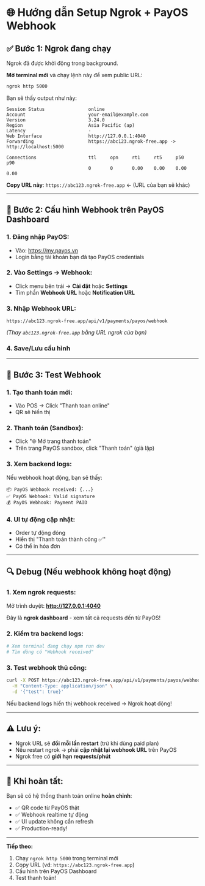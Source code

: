# 🌐 Hướng dẫn Setup Ngrok + PayOS Webhook

## ✅ Bước 1: Ngrok đang chạy

Ngrok đã được khởi động trong background. 

**Mở terminal mới** và chạy lệnh này để xem public URL:

```bash
ngrok http 5000
```

Bạn sẽ thấy output như này:

```
Session Status                online
Account                       your-email@example.com
Version                       3.24.0
Region                        Asia Pacific (ap)
Latency                       -
Web Interface                 http://127.0.0.1:4040
Forwarding                    https://abc123.ngrok-free.app -> http://localhost:5000

Connections                   ttl     opn     rt1     rt5     p50     p90
                              0       0       0.00    0.00    0.00    0.00
```

**Copy URL này**: `https://abc123.ngrok-free.app` ← (URL của bạn sẽ khác)

---

## 🔧 Bước 2: Cấu hình Webhook trên PayOS Dashboard

### 1. Đăng nhập PayOS:
- Vào: https://my.payos.vn
- Login bằng tài khoản bạn đã tạo PayOS credentials

### 2. Vào Settings → Webhook:
- Click menu bên trái → **Cài đặt** hoặc **Settings**
- Tìm phần **Webhook URL** hoặc **Notification URL**

### 3. Nhập Webhook URL:
```
https://abc123.ngrok-free.app/api/v1/payments/payos/webhook
```
*(Thay `abc123.ngrok-free.app` bằng URL ngrok của bạn)*

### 4. Save/Lưu cấu hình

---

## 🧪 Bước 3: Test Webhook

### 1. Tạo thanh toán mới:
- Vào POS → Click "Thanh toan online"
- QR sẽ hiển thị

### 2. Thanh toán (Sandbox):
- Click "🌐 Mở trang thanh toán"
- Trên trang PayOS sandbox, click "Thanh toán" (giả lập)

### 3. Xem backend logs:

Nếu webhook hoạt động, bạn sẽ thấy:

```
📦 PayOS Webhook received: {...}
✅ PayOS Webhook: Valid signature
💰 PayOS Webhook: Payment PAID
```

### 4. UI tự động cập nhật:
- Order tự động đóng
- Hiển thị "Thanh toán thành công ✅"
- Có thể in hóa đơn

---

## 🔍 Debug (Nếu webhook không hoạt động)

### 1. Xem ngrok requests:
Mở trình duyệt: **http://127.0.0.1:4040**

Đây là **ngrok dashboard** - xem tất cả requests đến từ PayOS!

### 2. Kiểm tra backend logs:
```bash
# Xem terminal đang chạy npm run dev
# Tìm dòng có "Webhook received"
```

### 3. Test webhook thủ công:

```bash
curl -X POST https://abc123.ngrok-free.app/api/v1/payments/payos/webhook \
  -H "Content-Type: application/json" \
  -d '{"test": true}'
```

Nếu backend logs hiển thị webhook received → Ngrok hoạt động!

---

## ⚠️ Lưu ý:

- Ngrok URL sẽ **đổi mỗi lần restart** (trừ khi dùng paid plan)
- Nếu restart ngrok → phải **cập nhật lại webhook URL** trên PayOS
- Ngrok free có **giới hạn requests/phút**

---

## 🎉 Khi hoàn tất:

Bạn sẽ có hệ thống thanh toán online **hoàn chỉnh**:
- ✅ QR code từ PayOS thật
- ✅ Webhook realtime tự động
- ✅ UI update không cần refresh
- ✅ Production-ready!

---

**Tiếp theo:**
1. Chạy `ngrok http 5000` trong terminal mới
2. Copy URL (vd: `https://abc123.ngrok-free.app`)
3. Cấu hình trên PayOS Dashboard
4. Test thanh toán!

